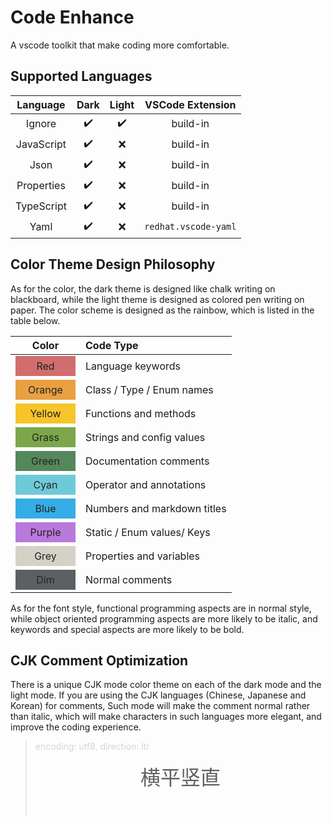 # Code Enhance

A vscode toolkit that make coding more comfortable.

## Supported Languages

|  Language  | Dark | Light |   VSCode Extension   |
| :--------: | :--: | :---: | :------------------: |
|   Ignore   |  ✔️  |  ✔️   |       build-in       |
| JavaScript |  ✔️  |  ❌   |       build-in       |
|    Json    |  ✔️  |  ❌   |       build-in       |
| Properties |  ✔️  |  ❌   |       build-in       |
| TypeScript |  ✔️  |  ❌   |       build-in       |
|    Yaml    |  ✔️  |  ❌   | `redhat.vscode-yaml` |

## Color Theme Design Philosophy

As for the color,
the dark theme is designed like chalk writing on blackboard,
while the light theme is designed as colored pen writing on paper.
The color scheme is designed as the rainbow,
which is listed in the table below.

<style>
  div.box {
    width:6rem; 
    height:2rem; 
    display: flex;
    align-items: center;
    justify-content: center;
    color: #232323;
  }

  div.red {background-color: #d16d6d;}
  div.orange {background-color: #e8a043;}
  div.yellow {background-color: #f7c42a;}
  div.grass {background-color: #7ba74a;}
  div.green {background-color: #548759;}
  div.cyan {background-color: #6fcad8;}
  div.blue {background-color: #34ade6;}
  div.purple {background-color: #b879dc;}

  div.grey {background-color: #d4d2c6;}
  div.dim {background-color: #5c6063;}
</style>

|                Color                 | Code Type                   |
| :----------------------------------: | :-------------------------- |
|    <div class="box red">Red</div>    | Language keywords           |
| <div class="box orange">Orange</div> | Class / Type / Enum names   |
| <div class="box yellow">Yellow</div> | Functions and methods       |
|  <div class="box grass">Grass</div>  | Strings and config values   |
|  <div class="box green">Green</div>  | Documentation comments      |
|   <div class="box cyan">Cyan</div>   | Operator and annotations    |
|   <div class="box blue">Blue</div>   | Numbers and markdown titles |
| <div class="box purple">Purple</div> | Static / Enum values/ Keys  |
|   <div class="box grey">Grey</div>   | Properties and variables    |
|    <div class="box dim">Dim</div>    | Normal comments             |

As for the font style,
functional programming aspects are in normal style,
while object oriented programming aspects are more likely to be italic,
and keywords and special aspects are more likely to be bold.

## CJK Comment Optimization

There is a unique CJK mode color theme
on each of the dark mode and the light mode.
If you are using the CJK languages (Chinese, Japanese and Korean) for comments,
Such mode will make the comment normal rather than italic,
which will make characters in such languages more elegant,
and improve the coding experience.

<style>
  div.outline {
    text-align:center;
    font-size: 2rem;
    padding: 1rem 1rem 2.5rem 1rem;
  }
</style>

> <div style="opacity:25%;">encoding: utf8, direction: ltr</div>
> <div class="outline">横平竖直</div>
